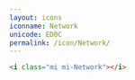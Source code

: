 ```yaml
---
layout: icons
iconname: Network
unicode: ED0C
permalink: /icon/Network/
---
```


``` html
<i class="mi mi-Network"></i>
```
